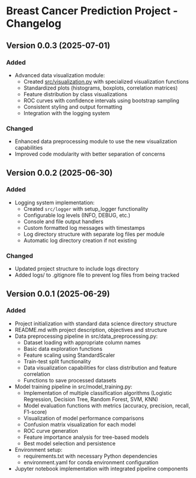 # Breast Cancer Prediction Project - Changelog

## Version 0.0.3 (2025-07-01)

### Added
- Advanced data visualization module:
  - Created [src/visualization.py](cci:7://file:///Users/carlo/Developer/notebooks/Breast-Cancer-Prediction/src/visualization.py:0:0-0:0) with specialized visualization functions
  - Standardized plots (histograms, boxplots, correlation matrices)
  - Feature distribution by class visualizations
  - ROC curves with confidence intervals using bootstrap sampling
  - Consistent styling and output formatting
  - Integration with the logging system

### Changed
- Enhanced data preprocessing module to use the new visualization capabilities
- Improved code modularity with better separation of concerns

## Version 0.0.2 (2025-06-30)

### Added
- Logging system implementation:
  - Created `src/logger` with setup_logger functionality
  - Configurable log levels (INFO, DEBUG, etc.)
  - Console and file output handlers
  - Custom formatted log messages with timestamps
  - Log directory structure with separate log files per module
  - Automatic log directory creation if not existing

### Changed
- Updated project structure to include logs directory
- Added logs/ to .gitignore file to prevent log files from being tracked

## Version 0.0.1 (2025-06-29)

### Added
- Project initialization with standard data science directory structure
- README.md with project description, objectives and structure
- Data preprocessing pipeline in src/data_preprocessing.py:
  - Dataset loading with appropriate column names
  - Basic data exploration functions
  - Feature scaling using StandardScaler
  - Train-test split functionality
  - Data visualization capabilities for class distribution and feature correlation
  - Functions to save processed datasets
- Model training pipeline in src/model_training.py:
  - Implementation of multiple classification algorithms (Logistic Regression, Decision Tree, Random Forest, SVM, KNN)
  - Model evaluation functions with metrics (accuracy, precision, recall, F1-score)
  - Visualization of model performance comparisons
  - Confusion matrix visualization for each model
  - ROC curve generation
  - Feature importance analysis for tree-based models
  - Best model selection and persistence
- Environment setup:
  - requirements.txt with necessary Python dependencies
  - environment.yaml for conda environment configuration
- Jupyter notebook implementation with integrated pipeline components
